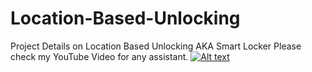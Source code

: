 # Location-Based-Unlocking
Project Details on Location Based Unlocking AKA Smart Locker
Please check my YouTube Video for any assistant.
[![Alt text](https://img.youtube.com/vi/tKI_YP5qCbg/0.jpg)](https://www.youtube.com/watch?v=tKI_YP5qCbg)
